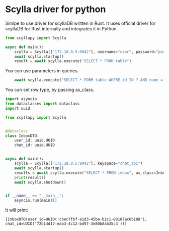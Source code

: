 # Scylla driver for python

Simlpe to use driver for scyllaDB written in Rust.
It uses official driver for scyllaDB for Rust internally and
integrates it in Python.

```python
from scyllapy import Scylla

async def main():
    scylla = Scylla(["172.18.0.5:9042"], username="user", password="pass", keyspace="keyspace")
    await scylla.startup()
    result = await scylla.execute("SELECT * FROM table")
```

You can use parameters in queries.

```python
    await scylla.execute("SELECT * FORM table WHERE id IN ? AND name = ?", ([1, 2, 3], "name"))
```

You can set row type, by passing as_class.

```python
import asyncio
from dataclasses import dataclass
import uuid

from scyllapy import Scylla


@dataclass
class InboxDTO:
    user_id: uuid.UUID
    chat_id: uuid.UUID


async def main():
    scylla = Scylla(["172.18.0.5:9042"], keyspace="chat_api")
    await scylla.startup()
    results = await scylla.execute("SELECT * FROM inbox", as_class=InboxDTO)
    print(results)
    await scylla.shutdown()


if __name__ == "__main__":
    asyncio.run(main())

```

It will print:

```log
[InboxDTO(user_id=UUID('cbec7f6f-a1d3-45be-b1c1-08187ac6b188'), chat_id=UUID('72b14d17-eab3-4c12-bd97-3e80b8ab35c3'))]
```